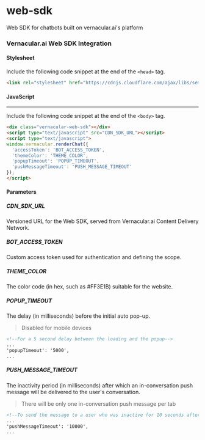 # web-sdk
Web SDK for chatbots built on vernacular.ai's platform

### Vernacular.ai Web SDK Integration

#### Stylesheet

Include the following code snippet at the end of the `<head>` tag.

```html
<link rel="stylesheet" href="https://cdnjs.cloudflare.com/ajax/libs/semantic-ui/2.2.2/semantic.min.css"></link>
```

#### JavaScript

---

Include the following code snippet at the end of the `<body>` tag.

```html
<div class="vernacular-web-sdk"></div>
<script type="text/javascript" src="CDN_SDK_URL"></script>
<script type="text/javascript">
window.vernacular.renderChat({
  'accessToken': 'BOT_ACCESS_TOKEN',
  'themeColor': 'THEME_COLOR',
  'popupTimeout': 'POPUP_TIMEOUT',
  'pushMessageTimeout': 'PUSH_MESSAGE_TIMEOUT'
});
</script>
```

#### Parameters

##### CDN\_SDK\_URL
Versioned URL for the Web SDK, served from Vernacular.ai Content Delivery Network.

##### BOT\_ACCESS\_TOKEN
Custom access token used for authentication and defining the scope.

##### THEME\_COLOR
The color code (in hex, such as #FF3E1B) suitable for the website.

##### POPUP\_TIMEOUT

The delay (in milliseconds) before the initial auto pop-up.

> Disabled for mobile devices

```html
<!--For a 5 second delay between the loading and the popup-->
...
'popupTimeout': '5000',
...
```

##### PUSH\_MESSAGE\_TIMEOUT
The inactivity period (in milliseconds) after which an in-conversation push message will be delivered to the user's conversation.

> There will be only one in-conversation push message per tab

```html
<!--To send the message to a user who was inactive for 10 seconds after the last interaction-->
...
'pushMessageTimeout': '10000',
...
```
